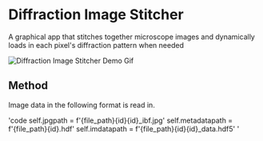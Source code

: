 # Diffraction Image Stitcher

A graphical app that stitches together microscope images and dynamically loads in each pixel's diffraction pattern when needed

![Diffraction Image Stitcher Demo Gif](https://media.giphy.com/media/UDU0L4m2JzESLGVdPf/giphy.gif)

## Method

Image data in the following format is read in.

'code
     self.jpgpath = f'{file_path}\{id}\{id}_ibf.jpg'
     self.metadatapath = f'{file_path}\{id}.hdf'
     self.imdatapath = f'{file_path}\{id}\{id}_data.hdf5' 
'
